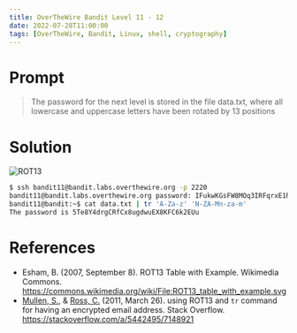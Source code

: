 ```yaml
---
title: OverTheWire Bandit Level 11 - 12
date: 2022-07-28T11:00:00
tags: [OverTheWire, Bandit, Linux, shell, cryptography]
---
```

# Prompt
> The password for the next level is stored in the file data.txt, where all lowercase and uppercase letters have been rotated by 13 positions

# Solution
![ROT13](https://upload.wikimedia.org/wikipedia/commons/thumb/3/33/ROT13_table_with_example.svg/475px-ROT13_table_with_example.svg.png?20070909030930)


```sh
$ ssh bandit11@bandit.labs.overthewire.org -p 2220
bandit11@bandit.labs.overthewire.org password: IFukwKGsFW8MOq3IRFqrxE1hxTNEbUPR
bandit11@bandit:~$ cat data.txt | tr 'A-Za-z' 'N-ZA-Mn-za-m'
The password is 5Te8Y4drgCRfCx8ugdwuEX8KFC6k2EUu
```

# References
* Esham, B. (2007, September 8). ROT13 Table with Example. Wikimedia Commons. <https://commons.wikimedia.org/wiki/File:ROT13_table_with_example.svg>
* [Mullen, S.](https://stackoverflow.com/users/154573/samullen), & [Ross, C.](https://stackoverflow.com/users/9388567/charlie-ross) (2011, March 26). using ROT13 and `tr` command for having an encrypted email address. Stack Overflow. <https://stackoverflow.com/a/5442495/7148921>